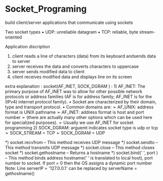 # Socket_Programing 

build client/server applications that communicate using sockets 

Two socket types 
▪ UDP: unreliable datagram 
▪ TCP: reliable, byte stream-oriented

Application discription 
1. client reads a line of characters (data) from its keyboard andsends data to server
2. server receives the data and converts characters to uppercase
3. server sends modified data to client
4. client receives modified data and displays line on its screen 



extra explanation :
    socket(AF_INET, SOCK_DGRAM ) :
      1) AF_INET:
          The primary purpose of AF_INET was to allow for other possible network protocols or 
          address families (AF is for address family; AF_INET is for the (IPv4) internet protocol 
          family). 
          • Socket are characterized by their domain, type and transport protocol.
          • Common domains are:
          ➢ AF_UNIX: address format is UNIX pathname
          ➢ AF_INET: address format is host and port number
          ➢ (there are actually many other options which can be used here for specialized 
          purposes).
          ➢ Usually we use AF_INET for socket programming
      2) SOCK_DGRAM: arguemt indicates socket type is udp or tcp
          ➢ SOCK_STREAM = TCP 
          ➢ SOCK_DGRAM = UDP
          
          
  *) socket.recvfrom – This method receives UDP message
  *) socket.sendto – This method transmits UDP message
  *) socket.close – This method closes socket
  *) socket.gethostname – Returns a hostname
  *) socket.bind(' ', port ) – This method binds address hostname(' ‘ is translated to local host), port number to socket.
  If port = 0 then the OS assigns a dynamic port number
  Note: Line serverIP = '127.0.0.1' can be replaced by serverName = gethostname()
   
       


